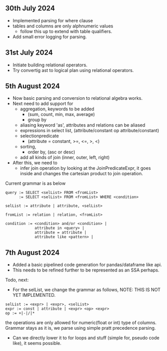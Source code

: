 ## 30th July 2024
- Implemented parsing for where clause
- tables and columns are only alphnumeric values
    - follow this up to extend with table qualifiers.
- Add small error logging for parsing.

## 31st July 2024

- Initiate building relational operators.
- Try convertig ast to logical plan using relational operators.

## 5th August 2024

- Now basic parsing and conversion to relational algebra works. 
- Next need to add support for
    - aggregation, keywords to be added
        - (sum, count, min, max, average)
        - group by
    - aliasing keyword 'as', attributes and relations can be aliased
    - expressions in select list, (attribute/constant op attribute/constant)
    - selectionpredicate 
        - (attribute = constant, >=, <=, >, <)
    - sorting, 
        - order by, (asc or desc)
    - add all kinds of join (inner, outer, left, right)
- After this, we need to 
    - infer join operation by looking at the JoinPredicateExpr, it goes inside and changes the cartesian product to join operation.

Current grammar is as below
```
query := SELECT <selList> FROM <fromList>
      := SELECT <selList> FROM <fromList> WHERE <condition>

selList := attribute | attribute, <selList>

fromList := relation | relation, <fromList>

condition := <condition> and/or <condition> |
             attribute in <query> |
             attribute = attribute |
             attribute like <pattern> |
```

## 7th August 2024

- Added a basic pipelined code generation for pandas/dataframe like api. 
- This needs to be refined further to be represented as an SSA perhaps. 

Todo, next: 
- For the selList, we change the grammar as follows, NOTE: THIS IS NOT YET IMPLEMENTED.

```
selList := <expr> | <expr>, <selList>
expr := const | attribute | <expr> <op> <expr>
op := +|-|/|*
```
the operations are only allowed for numeric(float or int) type of columns. Grammar stays as it is, we parse using simple pratt precedence parsing. 

- Can we directly lower it to for loops and stuff (simple for, pseudo code like), it seems possible.